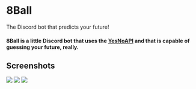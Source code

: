 # 8Ball
The Discord bot that predicts your future!

#### 8Ball is a little Discord bot that uses the [YesNoAPI](https://yesno.wtf) and that is capable of guessing your future, really.

## Screenshots
![](https://i.imgur.com/eF57DdB.png)
![](https://i.imgur.com/pRorXWb.png)
![](https://i.imgur.com/cWvqPkR.png)
